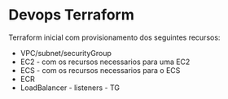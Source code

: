 <!DOCTYPE html>
<html>
<head>
	<title>devops-lab-aws</title>
	<meta charset="utf-8"/>
</head>
<body>
	<h1>Devops Terraform</h1
	<p>Terraform inicial com provisionamento dos seguintes recursos:</p>
	<ul>
	<li>VPC/subnet/securityGroup
	<li>EC2 - com os recursos necessarios para uma EC2
	<li>ECS - com os recursos necessarios para o ECS
	<li>ECR
	<li>LoadBalancer - listeners - TG
	</ul>
</body>
</html>

